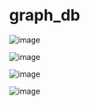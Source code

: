 # graph_db

![image](https://user-images.githubusercontent.com/81826648/225326245-1aa9c45b-34e1-4bfa-95e3-95dd64792c78.png)


![image](https://user-images.githubusercontent.com/81826648/225325766-4019a656-f14e-42be-9b19-4b0649e44bb7.png)


![image](https://user-images.githubusercontent.com/81826648/225325884-486a134e-6ce1-4ecf-b43f-37b06639d369.png)

![image](https://user-images.githubusercontent.com/81826648/225326168-6055d3ac-0c9d-4f28-982c-494631fd39cb.png)
